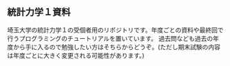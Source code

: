 ## 統計力学１資料

埼玉大学の統計力学１の受個者用のリポジトリです。年度ごとの資料や最終回で行うプログラミングのチュートリアルを置いています。
過去問なども過去の年度から手に入るので勉強したい方はそちらからどうぞ。(ただし期末試験の内容は年度ごとに大きく変更される可能性があります。)
